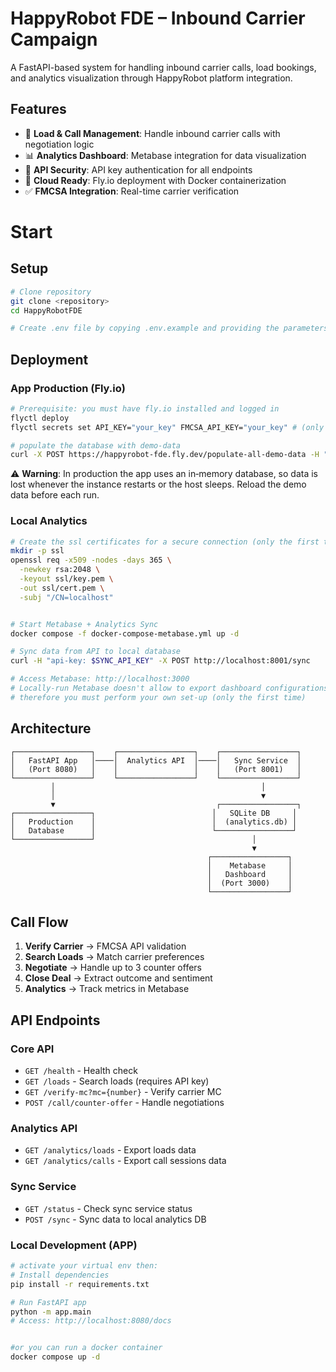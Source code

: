 # HappyRobot FDE – Inbound Carrier Campaign

A FastAPI-based system for handling inbound carrier calls, load bookings, and analytics visualization through HappyRobot platform integration.

## Features

- 🚛 **Load & Call Management**: Handle inbound carrier calls with negotiation logic
- 📊 **Analytics Dashboard**: Metabase integration for data visualization  
- 🔐 **API Security**: API key authentication for all endpoints
- 🚀 **Cloud Ready**: Fly.io deployment with Docker containerization
- ✅ **FMCSA Integration**: Real-time carrier verification

# Start

## Setup

```bash
# Clone repository
git clone <repository>
cd HappyRobotFDE

# Create .env file by copying .env.example and providing the parameters

```

## Deployment

### App Production (Fly.io)

```bash
# Prerequisite: you must have fly.io installed and logged in
flyctl deploy
flyctl secrets set API_KEY="your_key" FMCSA_API_KEY="your_key" # (only the first time)

# populate the database with demo-data
curl -X POST https://happyrobot-fde.fly.dev/populate-all-demo-data -H "api-key: $API_KEY"

```
⚠️ **Warning**: In production the app uses an in‑memory database, so data is lost whenever the instance restarts or the host sleeps. Reload the demo data before each run.

### Local Analytics

```bash
# Create the ssl certificates for a secure connection (only the first time)
mkdir -p ssl
openssl req -x509 -nodes -days 365 \
  -newkey rsa:2048 \
  -keyout ssl/key.pem \
  -out ssl/cert.pem \
  -subj "/CN=localhost"


# Start Metabase + Analytics Sync
docker compose -f docker-compose-metabase.yml up -d

# Sync data from API to local database
curl -H "api-key: $SYNC_API_KEY" -X POST http://localhost:8001/sync

# Access Metabase: http://localhost:3000
# Locally-run Metabase doesn't allow to export dashboard configurations, 
# therefore you must perform your own set-up (only the first time)
```

## Architecture

```text
┌─────────────────┐    ┌─────────────────┐    ┌─────────────────┐
│   FastAPI App   │────│  Analytics API  │────│   Sync Service  │
│   (Port 8080)   │    │                 │    │   (Port 8001)   │
└─────────────────┘    └─────────────────┘    └─────────────────┘
         │                                              │
         │                                              ▼
         ▼                                    ┌─────────────────┐
┌─────────────────┐                          │   SQLite DB     │
│   Production    │                          │  (analytics.db) │
│   Database      │                          └─────────────────┘
└─────────────────┘                                   │
                                                      ▼
                                            ┌─────────────────┐
                                            │    Metabase     │
                                            │   Dashboard     │
                                            │  (Port 3000)    │
                                            └─────────────────┘
```

## Call Flow

1. **Verify Carrier** → FMCSA API validation
2. **Search Loads** → Match carrier preferences  
3. **Negotiate** → Handle up to 3 counter offers
4. **Close Deal** → Extract outcome and sentiment
5. **Analytics** → Track metrics in Metabase


## API Endpoints

### Core API

- `GET /health` - Health check
- `GET /loads` - Search loads (requires API key)
- `GET /verify-mc?mc={number}` - Verify carrier MC
- `POST /call/counter-offer` - Handle negotiations

### Analytics API

- `GET /analytics/loads` - Export loads data
- `GET /analytics/calls` - Export call sessions data

### Sync Service

- `GET /status` - Check sync service status
- `POST /sync` - Sync data to local analytics DB



### Local Development (APP)

```bash
# activate your virtual env then:
# Install dependencies
pip install -r requirements.txt

# Run FastAPI app
python -m app.main
# Access: http://localhost:8080/docs


#or you can run a docker container
docker compose up -d
```